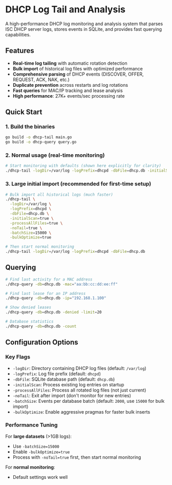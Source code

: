 # DHCP Log Tail and Analysis

A high-performance DHCP log monitoring and analysis system that parses ISC DHCP server logs, stores events in SQLite, and provides fast querying capabilities.

## Features

- **Real-time log tailing** with automatic rotation detection
- **Bulk import** of historical log files with optimized performance
- **Comprehensive parsing** of DHCP events (DISCOVER, OFFER, REQUEST, ACK, NAK, etc.)
- **Duplicate prevention** across restarts and log rotations
- **Fast queries** for MAC/IP tracking and lease analysis
- **High performance**: 27K+ events/sec processing rate

## Quick Start

### 1. Build the binaries

```bash
go build -o dhcp-tail main.go
go build -o dhcp-query query.go
```

### 2. Normal usage (real-time monitoring)

```bash
# Start monitoring with defaults (shown here explicitly for clarity)
./dhcp-tail -logDir=/var/log -logPrefix=dhcpd -dbFile=dhcp.db -initialScan=true
```

### 3. Large initial import (recommended for first-time setup)

```bash
# Bulk import all historical logs (much faster)
./dhcp-tail \
  -logDir=/var/log \
  -logPrefix=dhcpd \
  -dbFile=dhcp.db \
  -initialScan=true \
  -processAllFiles=true \
  -noTail=true \
  -batchSize=15000 \
  -bulkOptimize=true

# Then start normal monitoring
./dhcp-tail -logDir=/var/log -logPrefix=dhcpd -dbFile=dhcp.db
```

## Querying

```bash
# Find last activity for a MAC address
./dhcp-query -db=dhcp.db -mac="aa:bb:cc:dd:ee:ff"

# Find last lease for an IP address  
./dhcp-query -db=dhcp.db -ip="192.168.1.100"

# Show denied leases
./dhcp-query -db=dhcp.db -denied -limit=20

# Database statistics
./dhcp-query -db=dhcp.db -count
```

## Configuration Options

### Key Flags

- `-logDir`: Directory containing DHCP log files (default: `/var/log`)
- `-logPrefix`: Log file prefix (default: `dhcpd`)
- `-dbFile`: SQLite database path (default: `dhcp.db`)
- `-initialScan`: Process existing log entries on startup
- `-processAllFiles`: Process all rotated log files (not just current)
- `-noTail`: Exit after import (don't monitor for new entries)
- `-batchSize`: Events per database batch (default: `2000`, use `15000` for bulk import)
- `-bulkOptimize`: Enable aggressive pragmas for faster bulk inserts

### Performance Tuning

For **large datasets** (>1GB logs):
- Use `-batchSize=15000` 
- Enable `-bulkOptimize=true`
- Process with `-noTail=true` first, then start normal monitoring

For **normal monitoring**:
- Default settings work well
